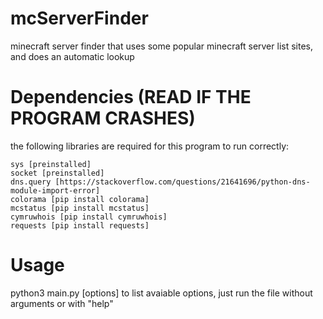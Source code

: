 # mcServerFinder
minecraft server finder that uses some popular minecraft server list sites, and does an automatic lookup

# Dependencies (READ IF THE PROGRAM CRASHES)
the following libraries are required for this program to run correctly:
```
sys [preinstalled]
socket [preinstalled]
dns.query [https://stackoverflow.com/questions/21641696/python-dns-module-import-error]
colorama [pip install colorama]
mcstatus [pip install mcstatus]
cymruwhois [pip install cymruwhois]
requests [pip install requests]
```

# Usage
python3 main.py [options]
to list avaiable options, just run the file without arguments or with "help"
